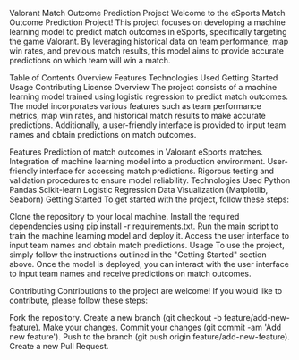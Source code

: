 Valorant Match Outcome Prediction Project
Welcome to the eSports Match Outcome Prediction Project! This project focuses on developing a machine learning model to predict match outcomes in eSports, specifically targeting the game Valorant. By leveraging historical data on team performance, map win rates, and previous match results, this model aims to provide accurate predictions on which team will win a match.

Table of Contents
Overview
Features
Technologies Used
Getting Started
Usage
Contributing
License
Overview
The project consists of a machine learning model trained using logistic regression to predict match outcomes. The model incorporates various features such as team performance metrics, map win rates, and historical match results to make accurate predictions. Additionally, a user-friendly interface is provided to input team names and obtain predictions on match outcomes.

Features
Prediction of match outcomes in Valorant eSports matches.
Integration of machine learning model into a production environment.
User-friendly interface for accessing match predictions.
Rigorous testing and validation procedures to ensure model reliability.
Technologies Used
Python
Pandas
Scikit-learn
Logistic Regression
Data Visualization (Matplotlib, Seaborn)
Getting Started
To get started with the project, follow these steps:

Clone the repository to your local machine.
Install the required dependencies using pip install -r requirements.txt.
Run the main script to train the machine learning model and deploy it.
Access the user interface to input team names and obtain match predictions.
Usage
To use the project, simply follow the instructions outlined in the "Getting Started" section above. Once the model is deployed, you can interact with the user interface to input team names and receive predictions on match outcomes.

Contributing
Contributions to the project are welcome! If you would like to contribute, please follow these steps:

Fork the repository.
Create a new branch (git checkout -b feature/add-new-feature).
Make your changes.
Commit your changes (git commit -am 'Add new feature').
Push to the branch (git push origin feature/add-new-feature).
Create a new Pull Request.
